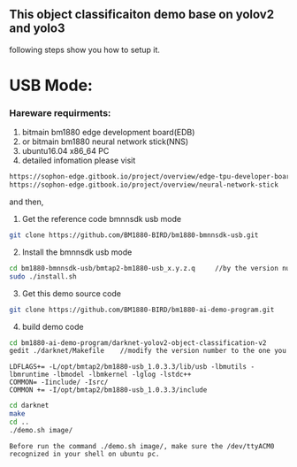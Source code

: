 ## This object classificaiton demo base on yolov2 and yolo3

following steps show you how to setup it.

# USB Mode:

### Hareware requirments:
1. bitmain bm1880 edge development board(EDB)
2. or bitmain bm1880 neural network stick(NNS)
3. ubuntu16.04 x86_64 PC
4. detailed infomation please visit 
```bash
https://sophon-edge.gitbook.io/project/overview/edge-tpu-developer-board
https://sophon-edge.gitbook.io/project/overview/neural-network-stick
```
and then,
1. Get the reference code bmnnsdk usb mode
```bash
git clone https://github.com/BM1880-BIRD/bm1880-bmnnsdk-usb.git
```
2. Install the bmnnsdk usb mode
```bash
cd bm1880-bmnnsdk-usb/bmtap2-bm1880-usb_x.y.z.q		//by the version number, such as 1.0.3.3	
sudo ./install.sh
```

3. Get this demo source code
```bash
git clone https://github.com/BM1880-BIRD/bm1880-ai-demo-program.git
```
4. build demo code
```bash
cd bm1880-ai-demo-program/darknet-yolov2-object-classification-v2
gedit ./darknet/Makefile	//modify the version number to the one you installed above
```
	LDFLAGS+= -L/opt/bmtap2/bm1880-usb_1.0.3.3/lib/usb -lbmutils -lbmruntime -lbmodel -lbmkernel -lglog -lstdc++
	COMMON= -Iinclude/ -Isrc/
	COMMON += -I/opt/bmtap2/bm1880-usb_1.0.3.3/include
```bash
cd darknet
make
cd ..
./demo.sh image/
```
    Before run the command ./demo.sh image/, make sure the /dev/ttyACM0 recognized in your shell on ubuntu pc.
